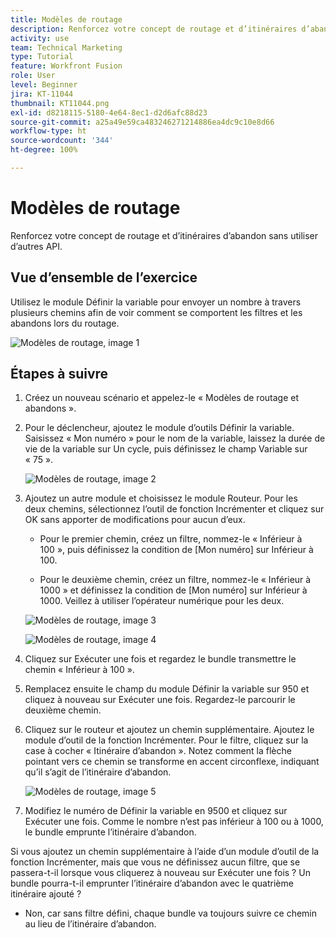 ```yaml
---
title: Modèles de routage
description: Renforcez votre concept de routage et d’itinéraires d’abandon sans utiliser d’autres API.
activity: use
team: Technical Marketing
type: Tutorial
feature: Workfront Fusion
role: User
level: Beginner
jira: KT-11044
thumbnail: KT11044.png
exl-id: d8218115-5180-4e64-8ec1-d2d6afc88d23
source-git-commit: a25a49e59ca483246271214886ea4dc9c10e8d66
workflow-type: ht
source-wordcount: '344'
ht-degree: 100%

---
```


# Modèles de routage

Renforcez votre concept de routage et d’itinéraires d’abandon sans utiliser d’autres API.

## Vue d’ensemble de l’exercice

Utilisez le module Définir la variable pour envoyer un nombre à travers plusieurs chemins afin de voir comment se comportent les filtres et les abandons lors du routage.

![Modèles de routage, image 1](../12-exercises/assets/routing-patterns-walkthrough-1.png)

## Étapes à suivre

1. Créez un nouveau scénario et appelez-le « Modèles de routage et abandons ».
1. Pour le déclencheur, ajoutez le module d’outils Définir la variable. Saisissez « Mon numéro » pour le nom de la variable, laissez la durée de vie de la variable sur Un cycle, puis définissez le champ Variable sur « 75 ».

   ![Modèles de routage, image 2](../12-exercises/assets/routing-patterns-walkthrough-2.png)

1. Ajoutez un autre module et choisissez le module Routeur. Pour les deux chemins, sélectionnez l’outil de fonction Incrémenter et cliquez sur OK sans apporter de modifications pour aucun d’eux.

   + Pour le premier chemin, créez un filtre, nommez-le « Inférieur à 100 », puis définissez la condition de [Mon numéro] sur Inférieur à 100.

   + Pour le deuxième chemin, créez un filtre, nommez-le « Inférieur à 1000 » et définissez la condition de [Mon numéro] sur Inférieur à 1000. Veillez à utiliser l’opérateur numérique pour les deux.

   ![Modèles de routage, image 3](../12-exercises/assets/routing-patterns-walkthrough-3.png)

   ![Modèles de routage, image 4](../12-exercises/assets/routing-patterns-walkthrough-4.png)

1. Cliquez sur Exécuter une fois et regardez le bundle transmettre le chemin « Inférieur à 100 ».
1. Remplacez ensuite le champ du module Définir la variable sur 950 et cliquez à nouveau sur Exécuter une fois. Regardez-le parcourir le deuxième chemin.
1. Cliquez sur le routeur et ajoutez un chemin supplémentaire. Ajoutez le module d’outil de la fonction Incrémenter. Pour le filtre, cliquez sur la case à cocher « Itinéraire d’abandon ». Notez comment la flèche pointant vers ce chemin se transforme en accent circonflexe, indiquant qu’il s’agit de l’itinéraire d’abandon.

   ![Modèles de routage, image 5](../12-exercises/assets/routing-patterns-walkthrough-5.png)

1. Modifiez le numéro de Définir la variable en 9500 et cliquez sur Exécuter une fois. Comme le nombre n’est pas inférieur à 100 ou à 1000, le bundle emprunte l’itinéraire d’abandon.

Si vous ajoutez un chemin supplémentaire à l’aide d’un module d’outil de la fonction Incrémenter, mais que vous ne définissez aucun filtre, que se passera-t-il lorsque vous cliquerez à nouveau sur Exécuter une fois ? Un bundle pourra-t-il emprunter l’itinéraire d’abandon avec le quatrième itinéraire ajouté ?

+ Non, car sans filtre défini, chaque bundle va toujours suivre ce chemin au lieu de l’itinéraire d’abandon.
